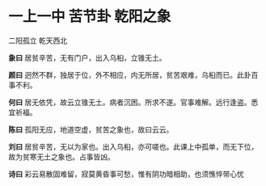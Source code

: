 # 一上一中 苦节卦 乾阳之象

二阳孤立 乾天西北

**象曰** 居贫辛苦，无有门户，出入乌桕，立锥无土。

**颜曰** 迥然不群，独居于位，外不相应，内无所居，贫苦艰难，乌桕而已。此卦百事不利。

**何曰** 居无依凭，故云立锥无土。病者沉困。所求不遂。官事难解。远行逢盗。悉宜祈福。

**陈曰** 孤阳无应，地道空虚，贫苦之象也，故曰云云。

**刘曰** 居贫辛苦，无以为家也。出入乌桕，亦可嗟也。此课上中孤单，而无下位，故为贫寒无土之象也。占事皆凶。

**诗曰** 彩云易散固难留，寂莫黄昏事可愁，惟有阴功暗相助，也须憔悴带心忧
